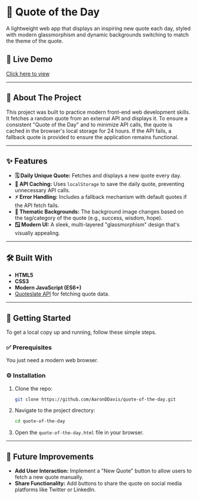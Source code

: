 # 🌟 Quote of the Day

A lightweight web app that displays an inspiring new quote each day, styled with modern glassmorphism and dynamic backgrounds switching to match the theme of the quote.

## 🔗 Live Demo
[Click here to view](https://aaronddavis.github.io/quote-of-the-day)


---

## 📖 About The Project

This project was built to practice modern front-end web development skills. It fetches a random quote from an external API and displays it. To ensure a consistent "Quote of the Day" and to minimize API calls, the quote is cached in the browser's local storage for 24 hours. If the API fails, a fallback quote is provided to ensure the application remains functional.

---

## ✨ Features

* **🗓️ Daily Unique Quote:** Fetches and displays a new quote every day.
* **💾 API Caching:** Uses `localStorage` to save the daily quote, preventing unnecessary API calls.
* **⚡ Error Handling:** Includes a fallback mechanism with default quotes if the API fetch fails.
* **🎨 Thematic Backgrounds:** The background image changes based on the tag/category of the quote (e.g., success, wisdom, hope).
* **🪟 Modern UI:** A sleek, multi-layered "glassmorphism" design that's visually appealing.

---

## 🛠️ Built With

* **HTML5**
* **CSS3**
* **Modern JavaScript (ES6+)**
* [Quoteslate API](https://quoteslate.vercel.app/) for fetching quote data.

---

## 🚀 Getting Started

To get a local copy up and running, follow these simple steps.

### ✅ Prerequisites

You just need a modern web browser.

### ⚙️ Installation

1.  Clone the repo:
    ```sh
    git clone https://github.com/AaronDDavis/quote-of-the-day.git
    ```
2.  Navigate to the project directory:
    ```sh
    cd quote-of-the-day
    ```
3.  Open the `quote-of-the-day.html` file in your browser.

---

## 🚀 Future Improvements

-   **Add User Interaction:** Implement a "New Quote" button to allow users to fetch a new quote manually.
-   **Share Functionality:** Add buttons to share the quote on social media platforms like Twitter or LinkedIn.
